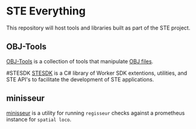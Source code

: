 # STE Everything
This repository will host tools and libraries built as part of the STE project.

## OBJ-Tools
[OBJ-Tools](OBJ-Tools/README.md) is a collection of tools that manipulate [OBJ files](https://en.wikipedia.org/wiki/Wavefront_.obj_file).

#STESDK
[STESDK](stesdk/README.md) is a C# library of Worker SDK extentions, utilities, and STE API's to facilitate the development of STE applications.

## minisseur
[minisseur](minisseur/README.md) is a utility for running `regisseur` checks against a prometheus instance for `spatial loco`.
